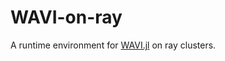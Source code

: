 # WAVI-on-ray

A runtime environment for [WAVI.jl](https://github.com/RJArthern/WAVI.jl) on ray clusters.
